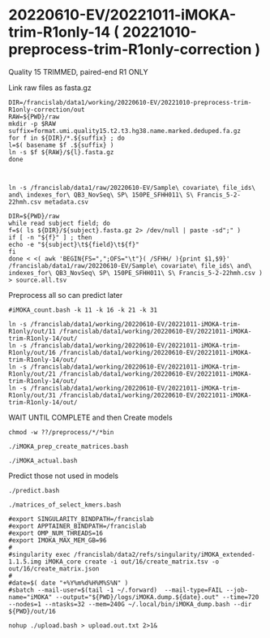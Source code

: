 
#	20220610-EV/20221011-iMOKA-trim-R1only-14 ( 20221010-preprocess-trim-R1only-correction )

Quality 15 TRIMMED, paired-end R1 ONLY



Link raw files as fasta.gz
```
DIR=/francislab/data1/working/20220610-EV/20221010-preprocess-trim-R1only-correction/out
RAW=${PWD}/raw
mkdir -p $RAW
suffix=format.umi.quality15.t2.t3.hg38.name.marked.deduped.fa.gz
for f in ${DIR}/*.${suffix} ; do
l=$( basename $f .${suffix} )
ln -s $f ${RAW}/${l}.fasta.gz
done



ln -s /francislab/data1/raw/20220610-EV/Sample\ covariate\ file_ids\ and\ indexes_for\ QB3_NovSeq\ SP\ 150PE_SFHH011\ S\ Francis_5-2-22hmh.csv metadata.csv

DIR=${PWD}/raw
while read subject field; do
f=$( ls ${DIR}/${subject}.fasta.gz 2> /dev/null | paste -sd";" )
if [ -n "${f}" ] ; then
echo -e "${subject}\t${field}\t${f}"
fi
done < <( awk 'BEGIN{FS=",";OFS="\t"}( /SFHH/ ){print $1,$9}' /francislab/data1/raw/20220610-EV/Sample\ covariate\ file_ids\ and\ indexes_for\ QB3_NovSeq\ SP\ 150PE_SFHH011\ S\ Francis_5-2-22hmh.csv ) > source.all.tsv

```











Preprocess all so can predict later
```
#iMOKA_count.bash -k 11 -k 16 -k 21 -k 31

ln -s /francislab/data1/working/20220610-EV/20221011-iMOKA-trim-R1only/out/11 /francislab/data1/working/20220610-EV/20221011-iMOKA-trim-R1only-14/out/
ln -s /francislab/data1/working/20220610-EV/20221011-iMOKA-trim-R1only/out/16 /francislab/data1/working/20220610-EV/20221011-iMOKA-trim-R1only-14/out/
ln -s /francislab/data1/working/20220610-EV/20221011-iMOKA-trim-R1only/out/21 /francislab/data1/working/20220610-EV/20221011-iMOKA-trim-R1only-14/out/
ln -s /francislab/data1/working/20220610-EV/20221011-iMOKA-trim-R1only/out/31 /francislab/data1/working/20220610-EV/20221011-iMOKA-trim-R1only-14/out/

```


 





WAIT UNTIL COMPLETE and then Create models

```
chmod -w ??/preprocess/*/*bin

./iMOKA_prep_create_matrices.bash
```







```
./iMOKA_actual.bash

```





















Predict those not used in models


```
./predict.bash
```


```
./matrices_of_select_kmers.bash
```



```
#export SINGULARITY_BINDPATH=/francislab
#export APPTAINER_BINDPATH=/francislab
#export OMP_NUM_THREADS=16
#export IMOKA_MAX_MEM_GB=96
#
#singularity exec /francislab/data2/refs/singularity/iMOKA_extended-1.1.5.img iMOKA_core create -i out/16/create_matrix.tsv -o out/16/create_matrix.json
#
#date=$( date "+%Y%m%d%H%M%S%N" )
#sbatch --mail-user=$(tail -1 ~/.forward)  --mail-type=FAIL --job-name="iMOKA" --output="${PWD}/logs/iMOKA.dump.${date}.out" --time=720 --nodes=1 --ntasks=32 --mem=240G ~/.local/bin/iMOKA_dump.bash --dir ${PWD}/out/16
```
 



```
nohup ./upload.bash > upload.out.txt 2>1&
```


